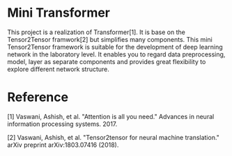 # Mini Transformer
This project is a realization of Transformer[1]. It is base on the Tensor2Tensor framwork[2] but simplifies many components. This mini Tensor2Tensor framework is suitable for the development of deep learning network in the laboratory level. It enables you to regard data preprocessing, model, layer as separate components and provides great flexibility to explore different network structure.


# Reference
[1] Vaswani, Ashish, et al. "Attention is all you need." Advances in neural information processing systems. 2017.

[2] Vaswani, Ashish, et al. "Tensor2tensor for neural machine translation." arXiv preprint arXiv:1803.07416 (2018).
